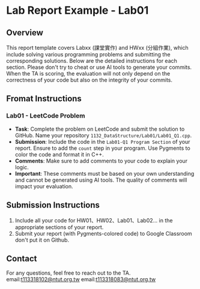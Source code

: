 # Lab Report Example - Lab01

## Overview
This report template covers Labxx (課堂實作) and HWxx (分組作業), which include solving various programming problems and submitting the corresponding solutions. Below are the detailed instructions for each section.
Please don't try to cheat or use AI tools to generate your commits.
When the TA is scoring, the evaluation will not only depend on the correctness of your code but also on the integrity of your commits.

## Fromat Instructions

### Lab01 - LeetCode Problem
- **Task**: Complete the problem on LeetCode and submit the solution to GitHub. Name your repository `1132_DataStructure/Lab01/Lab01_Q1.cpp`.
- **Submission**: Include the code in the `Lab01-Q1 Program Section` of your report. Ensure to add the `count` step in your program. Use Pygments to color the code and format it in C++.
- **Comments**: Make sure to add comments to your code to explain your logic.
- **Important**: These comments must be based on your own understanding and cannot be generated using AI tools. The quality of comments will impact your evaluation.

## Submission Instructions
1. Include all your code for HW01、HW02、Lab01、Lab02... in the appropriate sections of your report.
2. Submit your report (with Pygments-colored code) to Google Classroom don't put it on Github.

## Contact
For any questions, feel free to reach out to the TA.
email:t113318102@ntut.org.tw
email:t113318083@ntut.org.tw

